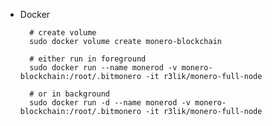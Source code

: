 * Docker
        
        # create volume
        sudo docker volume create monero-blockchain
     
        # either run in foreground
        sudo docker run --name monerod -v monero-blockchain:/root/.bitmonero -it r3lik/monero-full-node

        # or in background
        sudo docker run -d --name monerod -v monero-blockchain:/root/.bitmonero -it r3lik/monero-full-node
